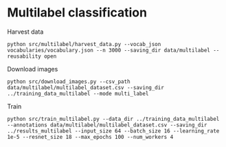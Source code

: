 # Multilabel classification


Harvest data

`python src/multilabel/harvest_data.py --vocab_json vocabularies/vocabulary.json --n 3000 --saving_dir data/multilabel --reusability open`

Download images

`python src/download_images.py --csv_path data/multilabel/multilabel_dataset.csv --saving_dir ../training_data_multilabel --mode multi_label`

Train 

`python src/train_multilabel.py --data_dir ../training_data_multilabel --annotations data/multilabel/multilabel_dataset.csv --saving_dir ../results_multilabel --input_size 64 --batch_size 16 --learning_rate 1e-5 --resnet_size 18 --max_epochs 100 --num_workers 4`

